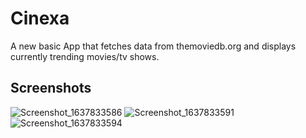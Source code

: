 # Cinexa

A new basic App that fetches data from themoviedb.org and displays currently trending movies/tv shows.

## Screenshots

![Screenshot_1637833586](https://user-images.githubusercontent.com/38783284/143418300-e2d18312-9579-425b-8fef-28255e374366.png)
![Screenshot_1637833591](https://user-images.githubusercontent.com/38783284/143418318-2c418703-19d0-4e85-bd17-28647dbd122c.png)
![Screenshot_1637833594](https://user-images.githubusercontent.com/38783284/143418327-dd0efc8c-0514-454d-9d28-68c6f592bf24.png)
